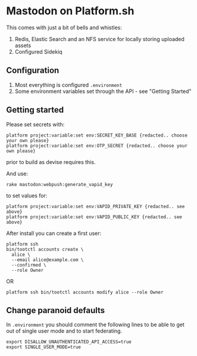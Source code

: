 # Mastodon on Platform.sh

This comes with just a bit of bells and whistles:

1. Redis, Elastic Search and an NFS service for locally storing uploaded assets
2. Configured Sidekiq

## Configuration

1. Most everything is configured `.environment`
2. Some environment variables set through the API - see "Getting Started"

## Getting started

Please set secrets with:

``` 
platform project:variable:set env:SECRET_KEY_BASE {redacted.. choose your own please}
platform project:variable:set env:OTP_SECRET {redacted.. choose your own please}
```

prior to build as devise requires this. 

And use:

```
rake mastodon:webpush:generate_vapid_key
```

to set values for:

```
platform project:variable:set env:VAPID_PRIVATE_KEY {redacted.. see above}
platform project:variable:set env:VAPID_PUBLIC_KEY {redacted.. see above}
```

After install you can create a first user:
```
platform ssh
bin/tootctl accounts create \
  alice \
  --email alice@example.com \
  --confirmed \
  --role Owner
```

OR

```
platform ssh bin/tootctl accounts modify alice --role Owner
```

## Change paranoid defaults

In `.environment` you should comment the following lines to be able 
to get out of single user mode and to start federating.

```
export DISALLOW_UNAUTHENTICATED_API_ACCESS=true
export SINGLE_USER_MODE=true
```
